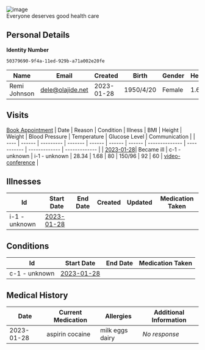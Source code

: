 
![image](https://user-images.githubusercontent.com/110731/191966461-b80f054f-0bb3-41b5-b549-10c34c46387b.png)  
Everyone deserves good health care

## Personal Details

**Identity Number**
````
50379690-9f4a-11ed-929b-a71a002e20fe  
````

| Name | Email | Created | Birth | Gender | Height |
| ---- | ----- | ------- | ----- | ------ | ------ |
| Remi Johnson| <dele@olajide.net> | 2023-01-28   | 1950/4/20| Female | 1.68 |

## Visits
[Book Appointment](https://github.com/project-deserve/clinic-alpha-one/issues/new?assignees=&labels=appointment&template=book-appointment.yml)
| Date | Reason | Condition | Illness | BMI    | Height | Weight | Blood Pressure | Temperature | Glucose Level | Communication | 
| ---- | ------ | --------- | ------- | ------ | ------ | ------ | -------------- | ----------- | ------------- | ------------- | 
| <a href="https://github.com/project-deserve/clinic-alpha-one/issues/106">2023-01-28</a>| Became ill | c-1 - unknown    | i-1 - unknown  | 28.34 | 1.68 | 80 | 150/96          | 92       | 60         | [video-conference](https://pade.chat:5443/ofmeet/50379690-9f4a-11ed-929b-a71a002e20fe-106)       | 

## Illnesses

| Id    | Start Date | End Date | Created | Updated | Medication Taken | 
| ---   | ---------- | -------- | ------- | ------- | ---------------- | 
| i-1 - unknown| <a href="https://github.com/project-deserve/clinic-alpha-one/issues/106">2023-01-28</a>      |          |         |         |                  | 

## Conditions

| Id    | Start Date | End Date | Medication Taken | 
| ---   | ---------- | -------- | ---------------- | 
| c-1 - unknown| <a href="https://github.com/project-deserve/clinic-alpha-one/issues/106">2023-01-28</a>      |          |                  | 

## Medical History

| Date  | Current Medication | Allergies | Additional Information | 
| ----- | ------------------ | --------- | ---------------------- | 
| 2023-01-28| aspirin cocaine              | milk eggs dairy    |  *No response*               | 
